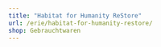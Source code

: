 ```yaml
---
title: "Habitat for Humanity ReStore"
url: /erie/habitat-for-humanity-restore/
shop: Gebrauchtwaren
---
```

